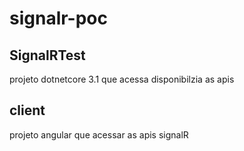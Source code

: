 # signalr-poc

## SignalRTest
projeto dotnetcore 3.1 que acessa disponibilzia as apis

## client
projeto angular que acessar as apis signalR
